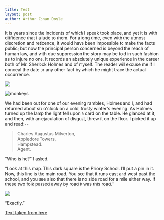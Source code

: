 ```yaml
---
title: Test
layout: post
author: Arthur Conan Doyle
---
```


It is years since the incidents of which I speak took place, and yet
it is with diffidence that I allude to them. For a long time, even
with the utmost discretion and reticence, it would have been
impossible to make the facts public; but now the principal person
concerned is beyond the reach of human law, and with due suppression
the story may be told in such fashion as to injure no one. It records
an absolutely unique experience in the career both of Mr. Sherlock
Holmes and of myself. The reader will excuse me if I conceal the date
or any other fact by which he might trace the actual occurrence.

![](https://sherlock-holm.es/stories/html/pictures/prio-1.png)

![monkeys](https://bookmonkeys.github.io/monkeytales/assets/images/379824_38.jpg)

We had been out for one of our evening rambles, Holmes and I, and had
returned about six o'clock on a cold, frosty winter's evening. As
Holmes turned up the lamp the light fell upon a card on the table. He
glanced at it, and then, with an ejaculation of disgust, threw it on
the floor. I picked it up and read:--
                              
>Charles Augustus Milverton,                              
>Appledore Towers,  
>Hampstead.  
>Agent.  
                               
"Who is he?" I asked.

“Look at this map. This dark square is the Priory School. I'll put a pin in it. Now, this line is the main road. You see that it runs east and west past the school, and you see also that there is no side road for a mile either way. If these two folk passed away by road it was this road.”

![](https://sherlock-holm.es/stories/html/pictures/prio-1.png)

“Exactly.”

[Text taken from here](https://sherlock-holm.es/stories/html/chas.html)
